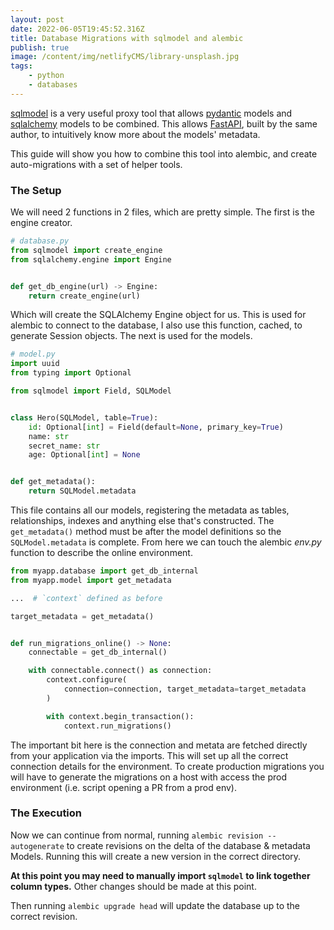 ```yaml
---
layout: post
date: 2022-06-05T19:45:52.316Z
title: Database Migrations with sqlmodel and alembic
publish: true
image: /content/img/netlifyCMS/library-unsplash.jpg
tags:
    - python
    - databases
---
```


[sqlmodel](https://sqlmodel.tiangolo.com/) is a very useful proxy tool that allows [pydantic](https://pydantic-docs.helpmanual.io) models and [sqlalchemy](https://www.sqlalchemy.org/) models to be combined.
This allows [FastAPI](https://fastapi.tiangolo.com/), built by the same author, to intuitively know more about the models' metadata.

This guide will show you how to combine this tool into alembic, and create auto-migrations with a set of helper tools.

### The Setup

We will need 2 functions in 2 files, which are pretty simple. The first is the engine creator.

```python
# database.py
from sqlmodel import create_engine
from sqlalchemy.engine import Engine


def get_db_engine(url) -> Engine:
    return create_engine(url)
```

Which will create the SQLAlchemy Engine object for us.
This is used for alembic to connect to the database, I also use this function, cached, to generate Session objects.
The next is used for the models.

```python
# model.py
import uuid
from typing import Optional

from sqlmodel import Field, SQLModel


class Hero(SQLModel, table=True):
    id: Optional[int] = Field(default=None, primary_key=True)
    name: str
    secret_name: str
    age: Optional[int] = None


def get_metadata():
    return SQLModel.metadata
```

This file contains all our models, registering the metadata as tables, relationships, indexes and anything else that's
constructed. The `get_metadata()` method must be after the model definitions so the `SQLModel.metadata` is complete.
From here we can touch the alembic _env.py_ function to describe the online environment.

```python
from myapp.database import get_db_internal
from myapp.model import get_metadata

...  # `context` defined as before

target_metadata = get_metadata()


def run_migrations_online() -> None:
    connectable = get_db_internal()

    with connectable.connect() as connection:
        context.configure(
            connection=connection, target_metadata=target_metadata
        )

        with context.begin_transaction():
            context.run_migrations()
```

The important bit here is the connection and metata are fetched directly from your application via the imports. This
will set up all the correct connection details for the environment. To create production migrations you will have to
generate the migrations on a host with access the prod environment (i.e. script opening a PR from a prod env).

### The Execution

Now we can continue from normal, running `alembic revision --autogenerate` to create revisions on the delta of the
database & metadata Models. Running this will create a new version in the correct directory.

**At this point you may need to manually import `sqlmodel` to link together column types.** Other changes should be made
at this point.

Then running `alembic upgrade head` will update the database up to the correct revision.

